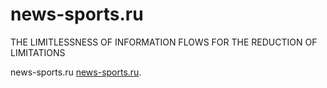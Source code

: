 # news-sports.ru
THE LIMITLESSNESS OF INFORMATION FLOWS FOR THE REDUCTION OF LIMITATIONS
<p>news-sports.ru
  <a href="https://github.com/NEWSSPORSRU/MAGIC/edit/main/README.md">news-sports.ru</a>.
</p>
